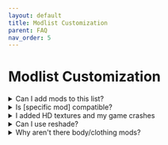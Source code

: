 ```yaml
---
layout: default
title: Modlist Customization
parent: FAQ
nav_order: 5
---
```


# Modlist Customization

<details>
<summary>Can I add mods to this list?</summary>

Yes, but:
- Avoid other gameplay overhauls
- Skip HD texture packs if you have <8GB VRAM
- Never add mods that modify REDscript
- Test thoroughly

</details>

<details>
<summary>Is [specific mod] compatible?</summary>

Check if it:
- Uses REDmod (usually incompatible)
- Modifies core gameplay systems
- Has known conflicts listed

When in doubt, ask in our Discord.

</details>

<details>
<summary>I added HD textures and my game crashes</summary>

You're exceeding VRAM. Remove HD texture mods or reduce texture quality in settings.

</details>

<details>
<summary>Can I use reshade?</summary>

At your own risk. Known to cause map crashes with certain versions.

</details>

<details>
<summary>Why aren't there body/clothing mods?</summary>

Personal preference varies too much. We provide the framework - add whatever aesthetic mods you prefer.

</details>
